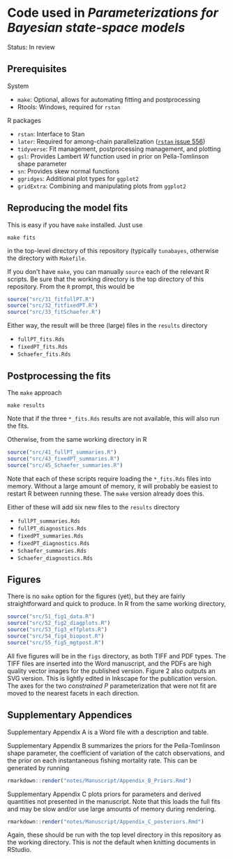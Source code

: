 # Code used in *Parameterizations for Bayesian state-space models*

Status: In review

## Prerequisites

System
- `make`: Optional, allows for automating fitting and postprocessing
- Rtools: Windows, required for `rstan`

R packages
- `rstan`: Interface to Stan
- `later`: Required for among-chain parallelization ([`rstan` issue 556](https://github.com/stan-dev/rstan/issues/556))
- `tidyverse`: Fit management, postprocessing management, and plotting
- `gsl`: Provides Lambert $W$ function used in prior on Pella-Tomlinson shape parameter
- `sn`: Provides skew normal functions
- `ggridges`: Additional plot types for `ggplot2`
- `gridExtra`: Combining and manipulating plots from `ggplot2`

## Reproducing the model fits

This is easy if you have `make` installed. Just use
```
make fits
```
in the top-level directory of this repository (typically `tunabayes`, otherwise the directory with `Makefile`.

If you don't have `make`, you can manually `source` each of the relevant R scripts. Be sure that the working directory is the top directory of this repository. From the `R` prompt, this would be

```r
source("src/31_fitfullPT.R")
source("src/32_fitfixedPT.R")
source("src/33_fitSchaefer.R")
```

Either way, the result will be three (large) files in the `results` directory
- `fullPT_fits.Rds`
- `fixedPT_fits.Rds`
- `Schaefer_fits.Rds`

## Postprocessing the fits

The `make` approach

```
make results
```

Note that if the three `*_fits.Rds` results are not available, this will also run the fits.

Otherwise, from the same working directory in R

```r
source("src/41_fullPT_summaries.R")
source("src/43_fixedPT_summaries.R")
source("src/45_Schaefer_summaries.R")
```

Note that each of these scripts require loading the `*_fits.Rds` files into memory. Without a large amount of memory, it will probably be easiest to restart R between running these. The `make` version already does this.

Either of these will add six new files to the `results` directory
- `fullPT_summaries.Rds`
- `fullPT_diagnostics.Rds`
- `fixedPT_summaries.Rds`
- `fixedPT_diagnostics.Rds`
- `Schaefer_summaries.Rds`
- `Schaefer_diagnostics.Rds`

## Figures

There is no `make` option for the figures (yet), but they are fairly straightforward and quick to produce. In R from the same working directory,

```r
source("src/51_fig1_data.R")
source("src/52_fig2_diagplots.R")
source("src/53_fig3_effplots.R")
source("src/54_fig4_biopost.R")
source("src/55_fig5_mgtpost.R")
```

All five figures will be in the `figs` directory, as both TIFF and PDF types. The TIFF files are inserted into the Word manuscript, and the PDFs are high quality vector images for the published version. Figure 2 also outputs an SVG version. This is lightly edited in Inkscape for the publication version. The axes for the two *constrained P* parameterization that were not fit are moved to the nearest facets in each direction.

## Supplementary Appendices

Supplementary Appendix A is a Word file with a description and table.

Supplementary Appendix B summarizes the priors for the Pella-Tomlinson shape parameter, the coefficient of variation of the catch observations, and the prior on each instantaneous fishing mortality rate. This can be generated by running

```r
rmarkdown::render("notes/Manuscript/Appendix_B_Priors.Rmd")
```

Supplementary Appendix C plots priors for parameters and derived quantities not presented in the manuscript. Note that this loads the full fits and may be slow and/or use large amounts of memory during rendering.

```r
rmarkdown::render("notes/Manuscript/Appendix_C_posteriors.Rmd")
```

Again, these should be run with the top level directory in this repository as the working directory. This is *not* the default when knitting documents in RStudio.
